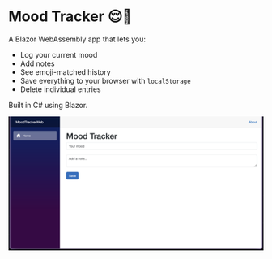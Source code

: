 # Mood Tracker 😌📝

A Blazor WebAssembly app that lets you:

- Log your current mood
- Add notes
- See emoji-matched history
- Save everything to your browser with `localStorage`
- Delete individual entries

Built in C# using Blazor.

![screenshot](docs/screenshot.png)


